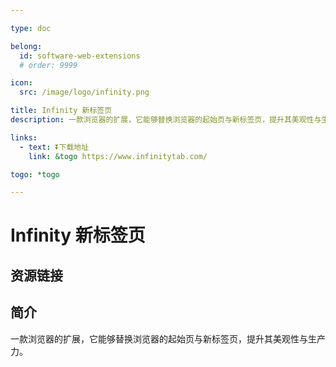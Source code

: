 ```yaml
---

type: doc

belong:
  id: software-web-extensions
  # order: 9999

icon:
  src: /image/logo/infinity.png

title: Infinity 新标签页
description: 一款浏览器的扩展，它能够替换浏览器的起始页与新标签页，提升其美观性与生产力。

links:
  - text: ⏬下载地址
    link: &togo https://www.infinitytab.com/

togo: *togo

---
```


<ShowLogo />

# Infinity 新标签页

<ShowBreadcrumb />

## 资源链接

<ShowLinks />

## 简介

一款浏览器的扩展，它能够替换浏览器的起始页与新标签页，提升其美观性与生产力。